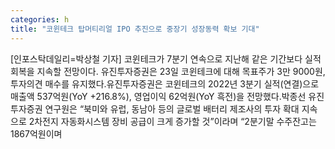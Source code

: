 ```yaml
---
categories: h
title: "코윈테크 탑머티리얼 IPO 추진으로 중장기 성장동력 확보 기대"
---
```

[인포스탁데일리=박상철 기자] 코윈테크가 7분기 연속으로 지난해 같은 기간보다 실적 회복을 지속할 전망이다. 유진투자증권은 23일 코윈테크에 대해 목표주가 3만 9000원, 투자의견 매수를 유지했다.유진투자증권은 코윈테크의 2022년 3분기 실적(연결)으로 매출액 537억원(YoY +216.8%), 영업이익 62억원(YoY 흑전)을 전망했다.박종선 유진투자증권 연구원은 “북미와 유럽, 동남아 등의 글로벌 배터리 제조사의 투자 확대 지속으로 2차전지 자동화시스템 장비 공급이 크게 증가할 것”이라며 “2분기말 수주잔고는 1867억원이며